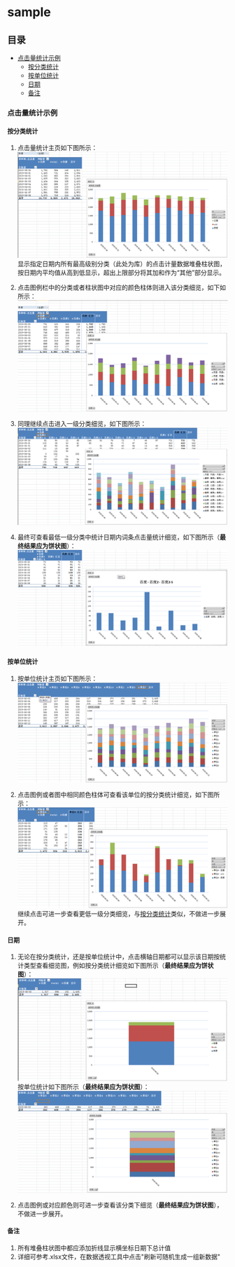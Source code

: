 # sample
## 目录
+ [点击量统计示例](#点击量统计示例)
  + [按分类统计](#按分类统计)
  + [按单位统计](#按单位统计)
  + [日期](#日期)
  + [备注](#备注)
### 点击量统计示例
#### 按分类统计
1. 点击量统计主页如下图所示：  
![点击量统计主页](https://github.com/sybilsue/sample/blob/master/pics/1.png "分类显示主页")  
显示指定日期内所有最高级别分类（此处为库）的点击计量数据堆叠柱状图，按日期内平均值从高到低显示，超出上限部分将其加和作为“其他”部分显示。

2. 点击图例栏中的分类或者柱状图中对应的颜色柱体则进入该分类细览，如下如所示：
![最高界别分类细览](https://github.com/sybilsue/sample/blob/master/pics/2.png "最高界别分类细览")  

3. 同理继续点击进入一级分类细览，如下图所示：
![一级分类细览](https://github.com/sybilsue/sample/blob/master/pics/3.png "一级分类细览") 

4. 最终可查看最低一级分类中统计日期内词条点击量统计细览，如下图所示（**最终结果应为饼状图**）：
![词条点击量统计细览](https://github.com/sybilsue/sample/blob/master/pics/4.png "词条点击量统计细览") 
#### 按单位统计
1. 按单位统计主页如下图所示：
![按单位统计主页](https://github.com/sybilsue/sample/blob/master/pics/5.png "按单位统计主页") 

2. 点击图例或者图中相同颜色柱体可查看该单位的按分类统计细览，如下图所示：
![该单位的按分类统计细览](https://github.com/sybilsue/sample/blob/master/pics/6.png "该单位的按分类统计细览") 
继续点击可进一步查看更低一级分类细览，与[按分类统计](#按分类统计)类似，不做进一步展开。  

#### 日期
1. 无论在按分类统计，还是按单位统计中，点击横轴日期都可以显示该日期按统计类型查看细览图，例如按分类统计细览如下图所示（**最终结果应为饼状图**）：
![日期按分类统计](https://github.com/sybilsue/sample/blob/master/pics/7.png "日期按分类统计") 
按单位统计如下图所示（**最终结果应为饼状图**）：
![日期按单位统计](https://github.com/sybilsue/sample/blob/master/pics/8.png "日期按单位统计") 

2. 点击图例或对应颜色则可进一步查看该分类下细览（**最终结果应为饼状图**），不做进一步展开。

#### 备注
1. 所有堆叠柱状图中都应添加折线显示横坐标日期下总计值
2. 详细可参考.xlsx文件，在数据透视工具中点击"刷新可随机生成一组新数据"
